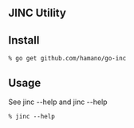 JINC Utility
------------

## Install

~~~
% go get github.com/hamano/go-inc
~~~

## Usage

See jinc --help and jinc <subcommand> --help

~~~
% jinc --help

~~~

